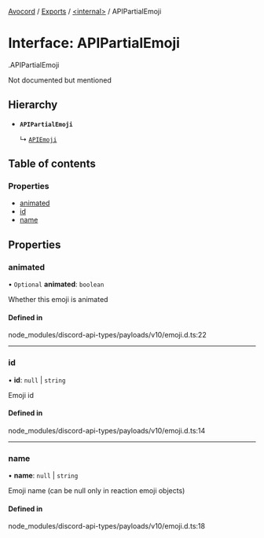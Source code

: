 [Avocord](../README.md) / [Exports](../modules.md) / [<internal\>](../modules/internal_.md) / APIPartialEmoji

# Interface: APIPartialEmoji

[<internal>](../modules/internal_.md).APIPartialEmoji

Not documented but mentioned

## Hierarchy

- **`APIPartialEmoji`**

  ↳ [`APIEmoji`](internal_.APIEmoji.md)

## Table of contents

### Properties

- [animated](internal_.APIPartialEmoji.md#animated)
- [id](internal_.APIPartialEmoji.md#id)
- [name](internal_.APIPartialEmoji.md#name)

## Properties

### animated

• `Optional` **animated**: `boolean`

Whether this emoji is animated

#### Defined in

node_modules/discord-api-types/payloads/v10/emoji.d.ts:22

___

### id

• **id**: ``null`` \| `string`

Emoji id

#### Defined in

node_modules/discord-api-types/payloads/v10/emoji.d.ts:14

___

### name

• **name**: ``null`` \| `string`

Emoji name (can be null only in reaction emoji objects)

#### Defined in

node_modules/discord-api-types/payloads/v10/emoji.d.ts:18
